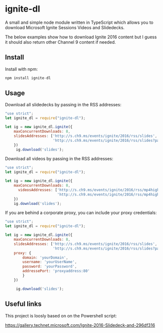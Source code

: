 # ignite-dl
A small and simple node module written in TypeScript which allows you to download Microsoft Ignite Sessions Videos and Slidedecks.

The below examples show how to download Ignite 2016 content but I guess it should also return other Channel 9 content if needed.

## Install

Install with npm:

```js
npm install ignite-dl
```


## Usage

Download all slidedecks by passing in the RSS addresses:

```js
"use strict";
let ignite_dl = require("ignite-dl");

let ig = new ignite_dl.ignite({
    maxConcurrentDownloads: 8,
    slidesAddresses: ['http://s.ch9.ms/events/ignite/2016/rss/slides',
                      'http://s.ch9.ms/events/ignite/2016/rss/slides?page=2']
    })
     ig.download('slides');
```

Download all videos by passing in the RSS addresses:

```js
"use strict";
let ignite_dl = require("ignite-dl");

let ig = new ignite_dl.ignite({
    maxConcurrentDownloads: 8,
      videosAddresses: ['http://s.ch9.ms/events/ignite/2016/rss/mp4high',
                        'http://s.ch9.ms/events/ignite/2016/rss/mp4high?page=2']
    })   
    ig.download('slides');
```

If you are behind a corporate proxy, you can include your proxy credentials:

```js
"use strict";
let ignite_dl = require("ignite-dl");

let ig = new ignite_dl.ignite({
    maxConcurrentDownloads: 8,
    slidesAddresses: ['http://s.ch9.ms/events/ignite/2016/rss/slides',
                      'http://s.ch9.ms/events/ignite/2016/rss/slides?page=2'],
    proxy: {
        domain: 'yourDomain',
        username: 'yourUserName',
        password: 'yourPassword',
        addressePort: 'proxyaddress:80'
        }
    })

     ig.download('slides');
```


## Useful links

This project is loosly based on on the Powershell script:

https://gallery.technet.microsoft.com/Ignite-2016-Slidedeck-and-296df316



